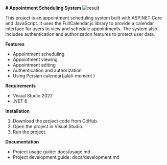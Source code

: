 **# Appointment Scheduling System**
![result](https://raw.githubusercontent.com/melikaDaa/Persian-Appointment-App/doc/result.png "result")

This project is an appointment scheduling system built with ASP.NET Core and JavaScript. It uses the FullCalendar.js library to provide a calendar interface for users to view and schedule appointments. The system also includes authentication and authorization features to protect user data.

**Features**

* Appointment scheduling
* Appointment viewing
* Appointment editing
* Authentication and authorization
* Using Persian calendar(jalali-moment )

**Requirements**

* Visual Studio 2022
* .NET 6

**Installation**

1. Download the project code from GitHub.
2. Open the project in Visual Studio.
3. Run the project.


**Documentation**

* Project usage guide: docs/usage.md
* Project development guide: docs/development.md



